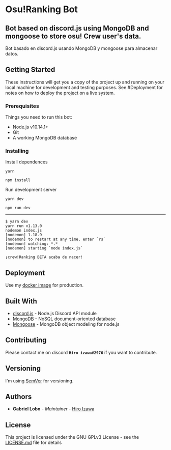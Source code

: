 # Osu!Ranking Bot

Bot based on discord.js using MongoDB and mongoose to store osu! Crew user's data.
---
Bot basado en discord.js usando MongoDB y mongoose para almacenar datos.

## Getting Started

These instructions will get you a copy of the project up and running on your local machine for development and testing purposes. See #Deployment for notes on how to deploy the project on a live system.

### Prerequisites

Things you need to run this bot:

- Node.js v10.14.1+
- Git
- A working MongoDB database

### Installing

Install dependences

```
yarn
```

```
npm install
```

Run development server

```
yarn dev
```

```
npm run dev
```

---

```
$ yarn dev
yarn run v1.13.0
nodemon index.js
[nodemon] 1.18.9
[nodemon] to restart at any time, enter `rs`
[nodemon] watching: *.*
[nodemon] starting `node index.js`

¡crew!Ranking BETA acaba de nacer!
```

## Deployment

Use my [docker image](https://github.com/Kamasado/Crew-bot-Docker-image) for production.

## Built With

- [discord.js](https://discord.js.org/) - Node.js Discord API module
- [MongoDB](https://www.mongodb.com/) - NoSQL document-oriented database
- [Mongoose](https://mongoosejs.com/) - MongoDB object modeling for node.js

## Contributing

Please contact me on discord **`Hiro izawa#2976`** if you want to contribute.

## Versioning

I'm using [SemVer](http://semver.org/) for versioning.

## Authors

- **Gabriel Lobo** - _Maintainer_ - [Hiro Izawa](https://github.com/Kamasado)

## License

This project is licensed under the GNU GPLv3 License - see the [LICENSE.md](LICENSE.md) file for details
